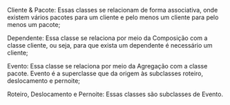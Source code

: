 Cliente & Pacote: Essas classes se relacionam de forma associativa, onde existem vários pacotes para um cliente e pelo menos um cliente para pelo menos um pacote;

Dependente: Essa classe se relaciona por meio da Composição com a classe cliente, ou seja, para que exista um dependente é necessário um cliente;

Evento: Essa classe se relaciona por meio da Agregação com a classe pacote. Evento é a superclasse que da origem às subclasses roteiro, deslocamento e pernoite;

Roteiro, Deslocamento e Pernoite: Essas classes são subclasses de Evento.